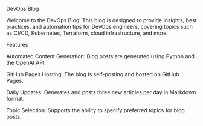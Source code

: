 DevOps Blog

Welcome to the DevOps Blog! This blog is designed to provide insights, best practices, and automation tips for DevOps engineers, covering topics such as CI/CD, Kubernetes, Terraform, cloud infrastructure, and more.

Features

Automated Content Generation: Blog posts are generated using Python and the OpenAI API.

GitHub Pages Hosting: The blog is self-posting and hosted on GitHub Pages.

Daily Updates: Generates and posts three new articles per day in Markdown format.

Topic Selection: Supports the ability to specify preferred topics for blog posts.
